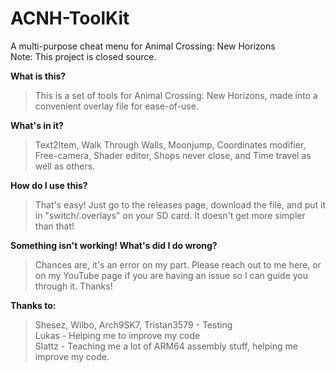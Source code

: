 # ACNH-ToolKit
A multi-purpose cheat menu for Animal Crossing: New Horizons  
Note: This project is closed source.

**What is this?**
> This is a set of tools for Animal Crossing: New Horizons, made into a convenient overlay file for ease-of-use.

**What's in it?**
> Text2Item, Walk Through Walls, Moonjump, Coordinates modifier, Free-camera, Shader editor, Shops never close, and Time travel as well as others.

**How do I use this?**
> That's easy! Just go to the releases page, download the file, and put it in "switch/.overlays" on your SD card. It doesn't get more simpler than that!

**Something isn't working! What's did I do wrong?**
> Chances are, it's an error on my part. Please reach out to me here, or on my YouTube page if you are having an issue so I can guide you through it. Thanks! 

**Thanks to:**
> Shesez, Wilbo, Arch9SK7, Tristan3579 - Testing  
> Lukas - Helping me to improve my code  
> Slattz - Teaching me a lot of ARM64 assembly stuff, helping me improve my code.
